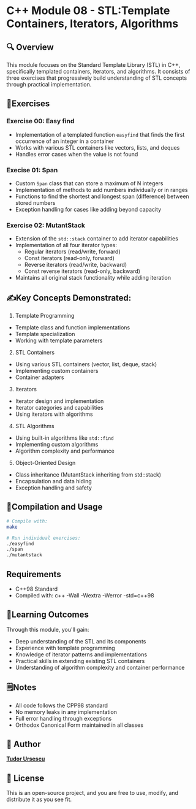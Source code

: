 # C++ Module 08 - STL:Template Containers, Iterators, Algorithms

## 🔍 Overview
This module focuses on the Standard Template Library (STL) in C++, specifically templated containers, iterators, and algorithms. It consists of three exercises that progressively build understanding of STL concepts through practical implementation.

## 📝Exercises
### Exercise 00: Easy find
- Implementation of a templated function `easyfind` that finds the first occurrence of an integer in a container
- Works with various STL containers like vectors, lists, and deques
- Handles error cases when the value is not found
### Execise 01: Span
- Custom `Span` class that can store a maximum of N integers
- Implementation of methods to add numbers individually or in ranges
- Functions to find the shortest and longest span (difference) between stored numbers
- Exception handling for cases like adding beyond capacity
### Exercise 02: MutantStack
- Extension of the `std::stack` container to add iterator capabilities
- Implementation of all four iterator types:
    - Regular iterators (read/write, forward)
    - Const iterators (read-only, forward)
    - Reverse iterators (read/write, backward)
    - Const reverse iterators (read-only, backward)
- Maintains all original stack functionality while adding iteration

## ✍️Key Concepts Demonstrated:
1. Template Programming
- Template class and function implementations
- Template specialization
- Working with template parameters
2. STL Containers
- Using various STL containers (vector, list, deque, stack)
- Implementing custom containers
- Container adapters
3. Iterators
- Iterator design and implementation
- Iterator categories and capabilities
- Using iterators with algorithms
4. STL Algorithms
- Using built-in algorithms like `std::find`
- Implementing custom algorithms
- Algorithm complexity and performance
5. Object-Oriented Design
- Class inheritance (MutantStack inheriting from std::stack)
- Encapsulation and data hiding
- Exception handling and safety
## 📐Compilation and Usage
```sh
# Compile with:
make

# Run individual exercises:
./easyfind
./span
./mutantstack
```
## Requirements
- C++98 Standard
- Compiled with: c++ -Wall -Wextra -Werror -std=c++98
## 🧠Learning Outcomes
Through this module, you'll gain:

- Deep understanding of the STL and its components
- Experience with template programming
- Knowledge of iterator patterns and implementations
- Practical skills in extending existing STL containers
- Understanding of algorithm complexity and container performance
## 🗒️Notes
- All code follows the CPP98 standard
- No memory leaks in any implementation
- Full error handling through exceptions
- Orthodox Canonical Form maintained in all classes

## 👥 Author
[**Tudor Ursescu**](https://github.com/Tudor-Ursescu)
## 📜 License
This is an open-source project, and you are free to use, modify, and distribute it as you see fit.